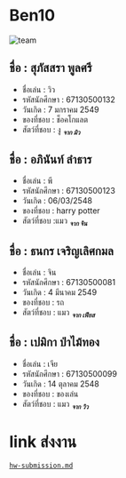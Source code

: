 # Ben10
![team]()


## ชื่อ : สุภัสสรา พูลศรี
* ชื่อเล่น : วิว
* รหัสนักศึกษา : 67130500132
* วันเกิด : 7 มกราคม 2549
* ของที่ชอบ : ช็อคโกแลต 
* สัตว์ที่ชอบ :  งู   <sub>*__จาก มิว__*</sub>
## ชื่อ : อภินันท์ ลำธาร
* ชื่อเล่น : พี
* รหัสนักศึกษา : 67130500123
* วันเกิด : 06/03/2548
* ของที่ชอบ : harry potter 
* สัตว์ที่ชอบ :แมว   <sub>*__จาก จิน__*</sub>
## ชื่อ : ธนกร เจริญเลิศกมล
* ชื่อเล่น : จิน
* รหัสนักศึกษา : 67130500081
* วันเกิด : 4 มีนาคม 2549
* ของที่ชอบ : รถ
* สัตว์ที่ชอบ : แมว <sub>*__จาก เฟียส__*</sub>
## ชื่อ : เปมิกา ป่าไม้ทอง
* ชื่อเล่น : เจีย
* รหัสนักศึกษา : 67130500099
* วันเกิด : 14 ตุลาคม 2548
* ของที่ชอบ : ของเล่น
* สัตว์ที่ชอบ : แมว <sub>*__จาก วิว__*</sub>
# link ส่งงาน
[`hw-submission.md`](/team-intro/hw-submission.md)
